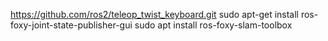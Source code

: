 https://github.com/ros2/teleop_twist_keyboard.git
sudo apt-get install ros-foxy-joint-state-publisher-gui
sudo apt install ros-foxy-slam-toolbox
